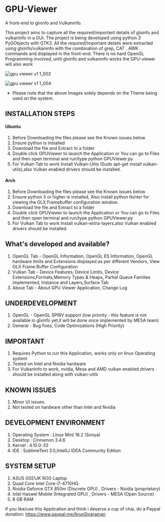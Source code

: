 ﻿# GPU-Viewer
A front-end to glxinfo and Vulkaninfo. 

This project aims to capture all the required/important details of glxinfo and vulkaninfo in a GUI. The project is being developed using python 3 PyGObjects with GTK3. All the required/Important details were extracted using glxinfo/vulkaninfo with the combination of grep, CAT , AWK commands and displayed in the front-end. There is no hard OpenGL Programming involved, until glxinfo and vulkaninfo works the GPU-viewer will also work

![gpu viewer v1 1_002](https://user-images.githubusercontent.com/30646692/31717364-3ce9ff7c-b429-11e7-911c-10659a2622d5.png)

![gpu viewer v1 1_004](https://user-images.githubusercontent.com/30646692/31717602-469b1b2c-b42a-11e7-94c0-1de3f0ca40ea.png)

* Please note that the above Images solely depends on the Theme being used on the system.

## INSTALLATION STEPS

#### Ubuntu

1. Before Downloading the files please see the Known issues below
2. Ensure python is installed
3. Download the file and Extract to a folder
4. Double click GPUViewer to launch the Application or You can go to Files and then open terminal and run/type python GPUViewer.py
5. For Vulkan Tab to work Install Vulkan-Utils (Sudo apt-get install vulkan-utils),also Vulkan enabled drivers should be installed.

#### Arch 

1. Before Downloading the files please see the Known issues below
2. Ensure python 3 or higher is installed, Also install python tkinter for viewing the GLX Framebuffer configuration window.
3. Download the file and Extract to a folder
4. Double click GPUViewer to launch the Application or You can go to Files and then open terminal and run/type python GPUViewer.py
5. For Vulkan Tab to work Install vulkan-extra-layers,also Vulkan enabled drivers should be installed.


## What's developed and available?

1. OpenGL Tab - OpenGL Information, OpenGL ES Information, OpenGL hardware limits and Extensions displayed as per different Vendors, View GLX Frame Buffer Configuration
2. Vulkan Tab - Device Features, Device Limits, Device Extensions,Formats,Memory Types & Heaps, Partial Queue Families implemented, Instance and Layers,Surface Tab
3. About Tab - About GPU Viewer Application, Change Log


## UNDERDEVELOPMENT

1. OpenGL - OpenGL SPIRV support (low priority - this feature is not available in glxinfo yet,it will be done once implemented by MESA team)
2. General - Bug fixes, Code Optimizations (High Priority)

## IMPORTANT

1. Requires Python to run this Application, works only on linux Operating system
2. Tested on Intel and Nvidia hardware
3. For Vulkaninfo to work, nvidia, Mesa and AMD vulkan enabled drivers should be installed along with vulkan-utils

## KNOWN ISSUES

1. Minor UI issues.
2. Not tested on hardware other than Intel and Nvidia

## DEVELOPMENT ENVIRONMENT

1. Operating System : Linux Mint 18.2 (Sonya)
2. Desktop : Cinnamon 3.4.6
3. Kernel : 4.10.0-33
4. IDE : SublimeText 3.0,IntelliJ IDEA Community Edition

## SYSTEM SETUP

1. ASUS G551JK ROG Laptop
2. Quad Core Intel Core i7-4710HQ
3. Nvidia Geforce GTX 850m (Discrete GPU) , Drivers - Nvidia (proprietary)
4. Intel Haswel Mobile (Integrated GPU) , Drivers - MESA (Open Source)
5. 8 GB RAM

If you like/use this Application and think i deserve a cup of chai, do a Paypal donation: https://www.paypal.me/ArunSivaraman
